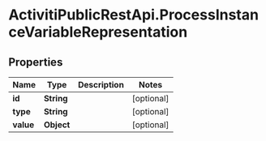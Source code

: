 # ActivitiPublicRestApi.ProcessInstanceVariableRepresentation

## Properties
Name | Type | Description | Notes
------------ | ------------- | ------------- | -------------
**id** | **String** |  | [optional] 
**type** | **String** |  | [optional] 
**value** | **Object** |  | [optional] 

